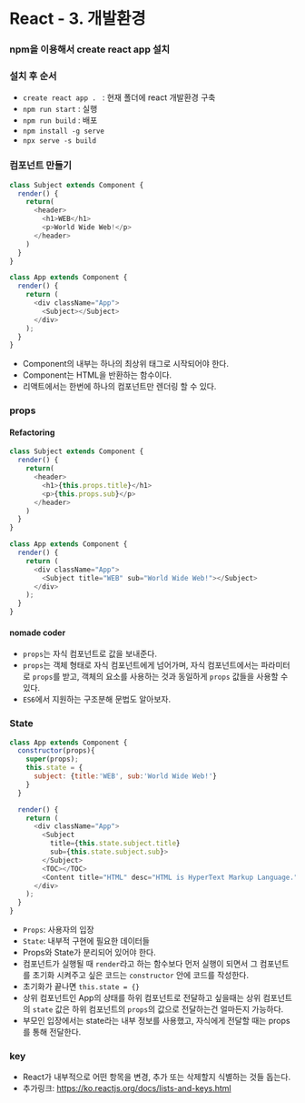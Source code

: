 # React - 3. 개발환경

### npm을 이용해서 create react app 설치

### 설치 후 순서
- ```create react app . ``` : 현재 폴더에 react 개발환경 구축
- ```npm run start``` : 실행
- ```npm run build``` : 배포
- ```npm install -g serve```
- ```npx serve -s build```

### 컴포넌트 만들기
``` js
class Subject extends Component {
  render() {
    return(
      <header>
        <h1>WEB</h1>
        <p>World Wide Web!</p>
      </header>
    )
  }
}

class App extends Component {
  render() {
    return (
      <div className="App">
        <Subject></Subject>
      </div>
    );
  }
}
```
- Component의 내부는 하나의 최상위 태그로 시작되어야 한다.
- Component는 HTML을 반환하는 함수이다.
- 리액트에서는 한번에 하나의 컴포넌트만 렌더링 할 수 있다.



### props
#### Refactoring
``` js 
class Subject extends Component {
  render() {
    return(
      <header>
        <h1>{this.props.title}</h1>
        <p>{this.props.sub}</p>
      </header>
    )
  }
}

class App extends Component {
  render() {
    return (
      <div className="App">
        <Subject title="WEB" sub="World Wide Web!"></Subject>
      </div>
    );
  }
}
```
#### nomade coder
- ```props```는 자식 컴포넌트로 값을 보내준다.
- ```props```는 객체 형태로 자식 컴포넌트에게 넘어가며, 자식 컴포넌트에서는 파라미터로 ```props```를 받고, 객체의 요소를 사용하는 것과 동일하게 ```props``` 값들을 사용할 수 있다.
- ```ES6```에서 지원하는 구조분해 문법도 알아보자.


### State
``` js
class App extends Component {
  constructor(props){
    super(props);
    this.state = {
      subject: {title:'WEB', sub:'World Wide Web!'}
    }
  }

  render() {
    return (
      <div className="App">
        <Subject
          title={this.state.subject.title}
          sub={this.state.subject.sub}>
        </Subject>
        <TOC></TOC>
        <Content title="HTML" desc="HTML is HyperText Markup Language."></Content>
      </div>
    );
  }
}
```
- ```Props```: 사용자의 입장
- ```State```: 내부적 구현에 필요한 데이터들
- Props와 State가 분리되어 있어야 한다.
- 컴포넌트가 실행될 때 ```render```라고 하는 함수보다 먼저 실행이 되면서 그 컴포넌트를 초기화 시켜주고 싶은 코드는 ```constructor``` 안에 코드를 작성한다.
- 초기화가 끝나면 ```this.state = {}```
- 상위 컴포넌트인 App의 상태를 하위 컴포넌트로 전달하고 싶을때는 상위 컴포넌트의 ```state``` 값은 하위 컴포넌트의 ```props```의 값으로 전달하는건 얼마든지 가능하다.
- 부모인 입장에서는 state라는 내부 정보를 사용했고, 자식에게 전달할 때는 props를 통해 전달한다. 


### key
- React가 내부적으로 어떤 항목을 변경, 추가 또는 삭제할지 식별하는 것들 돕는다. 
- 추가링크: https://ko.reactjs.org/docs/lists-and-keys.html
